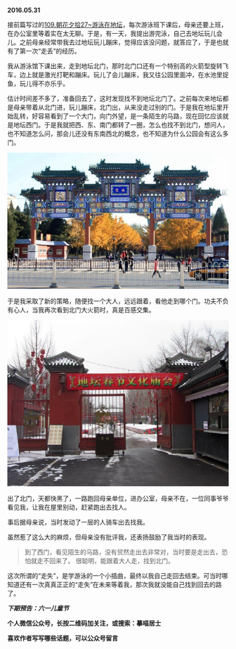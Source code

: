 
          
            
**2016.05.31**

接前篇写过的[109.朝花夕拾27~游泳在地坛](https://link.jianshu.com?t=http://mp.weixin.qq.com/s?__biz=MzA4NzEzMjMzNw==&amp;mid=503628560&amp;idx=1&amp;sn=04a788541e840431498d52f916cd8022#rd)，每次游泳班下课后，母亲还要上班，在办公室里等着实在太无聊。于是，有一天，我提出游完泳，自己去地坛玩儿会儿。之前母亲经常带我去过地坛玩儿蹦床，觉得应该没问题，就答应了，于是也就有了第一次“走丢”的经历。

我从游泳馆下课出来，走到地坛北门，那时北门口还有一个特别高的火箭型旋转飞车，边上就是激光打靶和蹦床。玩儿了会儿蹦床，我又往公园里面冲，在水池里捉鱼，玩儿得不亦乐乎。

估计时间差不多了，准备回去了，这时发现找不到地坛北门了。之前每次来地坛都是母亲带着从北门进，玩儿蹦床，北门出，从来没走过别的门。于是我在地坛里开始乱转，好容易看到了一个大门，向门外望，是一条陌生的马路，现在回忆应该就是地坛西门。于是我就把西、东、南门都转了一圈，怎么也找不到北门，想问人，也不知道怎么问，那会儿还没有东南西北的概念，也不知道为什么公园会有这么多门。



![](img/51001-5ba0ec26e0be1963.jpg)




于是我采取了新的策略，随便找一个大人，远远跟着，看他走到哪个门。功夫不负有心人，当我再次看到北门大火箭时，真是百感交集。



![](img/51001-81b3108aed293bf8.jpg)




出了北门，天都快黑了，一路跑回母亲单位，进办公室，母亲不在，一位同事爷爷看见我，让我在屋里别动，赶紧跑出去找人。

事后据母亲说，当时发动了一层的人骑车出去找我。

虽然惹了这么大的麻烦，但母亲没有批评我，还表扬鼓励了我当时的表现。
>到了西门，看见陌生的马路，没有贸然走出去非常对，当时要是走出去，恐怕就走不回来了。
很聪明，能跟着大人走，找到北门。



这次所谓的“走失”，是学游泳的一个小插曲，最终以我自己走回去结束。可当时哪知道还有一次真真正正的“走失”在未来等着我，那次我就没能自己找到回去的路了。


***下期预告：六一儿童节***


**个人微信公众号，长按二维码加关注，或搜索：摹喵居士**

**喜欢作者写写哪些话题，可以公众号留言**




          
        